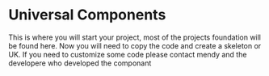 # Universal Components
This is where you will start your project, most of the projects foundation will be found here.
Now you will need to copy the code and create a skeleton or UK.
If you need to customize some code please contact mendy and the developere who developed the componant
